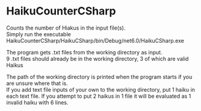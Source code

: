 # HaikuCounterCSharp
Counts the number of Hiakus in the input file(s).  
Simply run the executable HaikuCounterCSharp/HaikuCSharp/bin/Debug/net6.0/HaikuCSharp.exe

The program gets .txt files from the working directory as input.  
9 .txt files should already be in the working directory, 3 of which are valid Haikus

The path of the working directory is printed when the program starts if you are unsure where that is.  
If you add text file inputs of your own to the working directory, put 1 haiku in each text file.  If you attempt to put 2 haikus in 1 file it will be evaluated as 1 invalid haiku with 6 lines.
